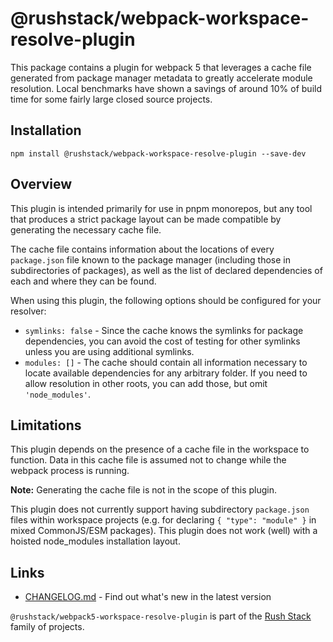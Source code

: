 # @rushstack/webpack-workspace-resolve-plugin

This package contains a plugin for webpack 5 that leverages a cache file generated from package manager metadata to greatly accelerate module resolution.
Local benchmarks have shown a savings of around 10% of build time for some fairly large closed source projects.

## Installation

`npm install @rushstack/webpack-workspace-resolve-plugin --save-dev`

## Overview

This plugin is intended primarily for use in pnpm monorepos, but any tool that produces a strict package layout can be made compatible by generating the necessary cache file.

The cache file contains information about the locations of every `package.json` file known to the package manager (including those in subdirectories of packages), as well as the list of declared dependencies of each and where they can be found.

When using this plugin, the following options should be configured for your resolver:
- `symlinks: false` - Since the cache knows the symlinks for package dependencies, you can avoid the cost of testing for other symlinks unless you are using additional symlinks.
- `modules: []` - The cache should contain all information necessary to locate available dependencies for any arbitrary folder. If you need to allow resolution in other roots, you can add those, but omit `'node_modules'`.

## Limitations

This plugin depends on the presence of a cache file in the workspace to function. Data in this cache file is assumed not to change while the webpack process is running.

**Note:** Generating the cache file is not in the scope of this plugin.

This plugin does not currently support having subdirectory `package.json` files within workspace projects (e.g. for declaring `{ "type": "module" }` in mixed CommonJS/ESM packages).
This plugin does not work (well) with a hoisted node_modules installation layout.

## Links

- [CHANGELOG.md](
  https://github.com/microsoft/rushstack/blob/main/webpack/webpack-workspace-resolve-plugin/CHANGELOG.md) - Find
  out what's new in the latest version

`@rushstack/webpack5-workspace-resolve-plugin` is part of the [Rush Stack](https://rushstack.io/) family of projects.
